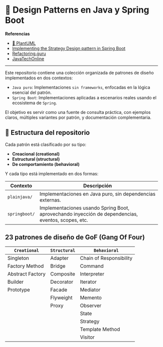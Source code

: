 # 🧠 Design Patterns en Java y Spring Boot

**Referencias**

- [🌱 PlantUML](https://plantuml.com/es/)
- [Implementing the Strategy Design pattern in Spring Boot](https://medium.com/codex/implementing-the-strategy-design-pattern-in-spring-boot-df3adb9ceb4a)
- [Refactoring.guru](https://refactoring.guru/es/design-patterns/java)
- [JavaTechOnline](https://javatechonline.com/java-design-patterns-java/)

---

Este repositorio contiene una colección organizada de patrones de diseño implementados en dos contextos:

- `Java puro`: Implementaciones `sin frameworks`, enfocadas en la lógica esencial del patrón.
- `Spring Boot`: Implementaciones aplicadas a escenarios reales usando el ecosistema de `Spring`.

El objetivo es servir como una fuente de consulta práctica, con ejemplos claros, múltiples variantes por patrón, y
documentación complementaria.

## 📂 Estructura del repositorio

Cada patrón está clasificado por su tipo:

- **Creacional (creational)**
- **Estructural (structural)**
- **De comportamiento (behavioral)**

Y cada tipo está implementado en dos formas:

| Contexto      | Descripción                                                                                        |
|---------------|----------------------------------------------------------------------------------------------------|
| `plainjava/`  | Implementaciones en Java puro, sin dependencias externas.                                          |
| `springboot/` | Implementaciones usando Spring Boot, aprovechando inyección de dependencias, eventos, scopes, etc. |

## 23 patrones de diseño de GoF (Gang Of Four)

| `Creational`     | `Structural` | `Behavioral`            |
|------------------|--------------|-------------------------|
| Singleton        | Adapter      | Chain of Responsibility |
| Factory Method   | Bridge       | Command                 |
| Abstract Factory | Composite    | Interpreter             |
| Builder          | Decorator    | Iterator                |
| Prototype        | Facade       | Mediator                |
|                  | Flyweight    | Memento                 |
|                  | Proxy        | Observer                |
|                  |              | State                   |
|                  |              | Strategy                |
|                  |              | Template Method         |
|                  |              | Visitor                 |

